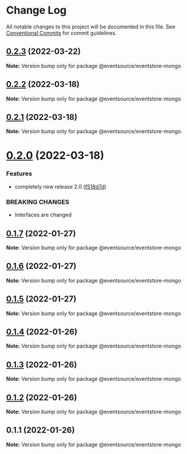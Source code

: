 # Change Log

All notable changes to this project will be documented in this file.
See [Conventional Commits](https://conventionalcommits.org) for commit guidelines.

## [0.2.3](https://github.com/thomasvargiu/eventsource-ts/compare/@eventsource/eventstore-mongo@0.2.2...@eventsource/eventstore-mongo@0.2.3) (2022-03-22)

**Note:** Version bump only for package @eventsource/eventstore-mongo





## [0.2.2](https://github.com/thomasvargiu/eventsource-ts/compare/@eventsource/eventstore-mongo@0.2.1...@eventsource/eventstore-mongo@0.2.2) (2022-03-18)

**Note:** Version bump only for package @eventsource/eventstore-mongo





## [0.2.1](https://github.com/thomasvargiu/eventsource-ts/compare/@eventsource/eventstore-mongo@0.2.0...@eventsource/eventstore-mongo@0.2.1) (2022-03-18)

**Note:** Version bump only for package @eventsource/eventstore-mongo





# [0.2.0](https://github.com/thomasvargiu/eventsource-ts/compare/@eventsource/eventstore-mongo@0.1.7...@eventsource/eventstore-mongo@0.2.0) (2022-03-18)


### Features

* completely new release 2.0 ([f518d7d](https://github.com/thomasvargiu/eventsource-ts/commit/f518d7d5a5f6223d1a36332355e9cd352350b40d))


### BREAKING CHANGES

* Interfaces are changed





## [0.1.7](https://github.com/thomasvargiu/eventsource-ts/compare/@eventsource/eventstore-mongo@0.1.6...@eventsource/eventstore-mongo@0.1.7) (2022-01-27)

**Note:** Version bump only for package @eventsource/eventstore-mongo





## [0.1.6](https://github.com/thomasvargiu/eventsource-ts/compare/@eventsource/eventstore-mongo@0.1.4...@eventsource/eventstore-mongo@0.1.6) (2022-01-27)

**Note:** Version bump only for package @eventsource/eventstore-mongo





## [0.1.5](https://github.com/thomasvargiu/eventsource-ts/compare/@eventsource/eventstore-mongo@0.1.4...@eventsource/eventstore-mongo@0.1.5) (2022-01-27)

**Note:** Version bump only for package @eventsource/eventstore-mongo





## [0.1.4](https://github.com/thomasvargiu/eventsource-ts/compare/@eventsource/eventstore-mongo@0.1.3...@eventsource/eventstore-mongo@0.1.4) (2022-01-26)

**Note:** Version bump only for package @eventsource/eventstore-mongo





## [0.1.3](https://github.com/thomasvargiu/eventsource-ts/compare/@eventsource/eventstore-mongo@0.1.2...@eventsource/eventstore-mongo@0.1.3) (2022-01-26)

**Note:** Version bump only for package @eventsource/eventstore-mongo





## [0.1.2](https://github.com/thomasvargiu/eventsource-ts/compare/@eventsource/eventstore-mongo@0.1.1...@eventsource/eventstore-mongo@0.1.2) (2022-01-26)

**Note:** Version bump only for package @eventsource/eventstore-mongo





## 0.1.1 (2022-01-26)

**Note:** Version bump only for package @eventsource/eventstore-mongo
